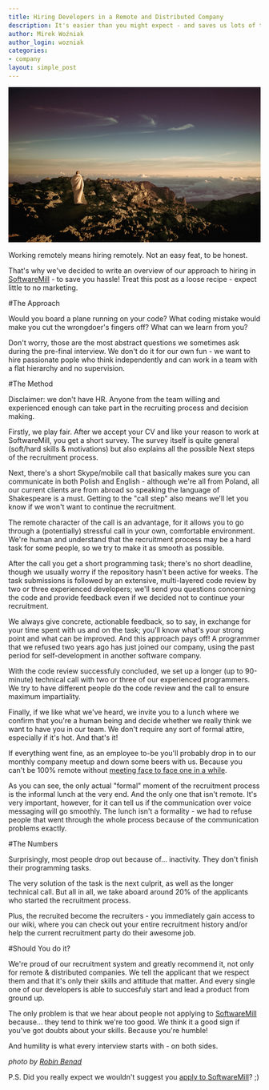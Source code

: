 ```yaml
---
title: Hiring Developers in a Remote and Distributed Company
description: It's easier than you might expect - and saves us lots of time.
author: Mirek Woźniak
author_login: wozniak
categories:
- company
layout: simple_post
---
```


<div style="width:100%; text-align:center">
<img src="/img/uploads/2014/05/remoterecruitment.jpg"/>
</div>

Working remotely means hiring remotely. Not an easy feat, to be honest.

That's why we've decided to write an overview of our approach to hiring in [SoftwareMill](http://softwaremill.com) - to save you hassle! Treat this post as a loose recipe - expect little to no marketing.

#The Approach

Would you board a plane running on your code? What coding mistake would make you cut the wrongdoer's fingers off? What can we learn from you?

Don't worry, those are the most abstract questions we sometimes ask during the pre-final interview. We don't do it for our own fun - we want to hire passionate pople who think independently and can work in a team with a flat hierarchy and no supervision. 
 

#The Method

Disclaimer: we don't have HR. Anyone from the team willing and experienced enough can take part in the recruiting process and decision making.

Firstly, we play fair. After we accept your CV and like your reason to work at SoftwareMill, you get a short survey. The survey itself is quite general (soft/hard skills & motivations) but also explains all the possible Next steps of the recruitment process. 

Next, there's a short Skype/mobile call that basically makes sure you can communicate in both Polish and English - although we're all from Poland, all our current clients are from abroad so speaking the language of Shakespeare is a must. Getting to the "call step" also means we'll let you know if we won't want to continue the recruitment. 

The remote character of the call is an advantage, for it allows you to go through a (potentially) stressful call in your own, comfortable environment. We're human and understand that the recruitment process may be a hard task for some people, so we try to make it as smooth as possible. 

After the call you get a short programming task; there's no short deadline, though we usually worry if the repository hasn't been active for weeks. The task submissions is followed by an extensive, multi-layered code review by two or three experienced developers; we'll send you questions concerning the code and provide feedback even if we decided not to continue your recruitment. 

We always give concrete, actionable feedback, so to say, in exchange for your time spent with us and on the task; you'll know what's your strong point and what can be improved. And this approach pays off! A programmer that we refused two years ago has just joined our company, using the past period for self-development in another software company.

With the code review successfuly concluded, we set up a longer (up to 90-minute) technical call with two or three of our experienced programmers. We try to have different people do the code review and the call to ensure maximum impartiality. 

Finally, if we like what we've heard, we invite you to a lunch where we confirm that you're a human being and decide whether we really think we want to have you in our team. We don't require any sort of formal attire, especially if it's hot. And that's it!

If everything went fine, as an employee to-be you'll probably drop in to our monthly company meetup and down some beers with us. Because you can't be 100% remote without [meeting face to face one in a while](https://softwaremill.com/skype-games-on-effective-distributed-teams/). 

As you can see, the only actual "formal" moment of the recruitment process is the informal lunch at the very end. And the only one that isn't remote. It's very important, however, for it can tell us if the communication over voice messaging will go smoothly. The lunch isn't a formality - we had to refuse people that went through the whole process because of the communication problems exactly.


#The Numbers

Surprisingly, most people drop out because of... inactivity. They don't finish their programming tasks. 

The very solution of the task is the next culprit, as well as the longer technical call. But all in all, we take aboard around 20% of the applicants who started the recruitment process. 

Plus, the recruited become the recruiters - you immediately gain access to our wiki, where you can check out your entire recruitment history and/or help the current recruitment party do their awesome job.

#Should You do it?

We're proud of our recruitment system and greatly recommend it, not only for remote & distributed companies. We tell the applicant that we respect them and that it's only their skills and attitude that matter. And every single one of our developers is able to succesfuly start and lead a product from ground up.

The only problem is that we hear about people not applying to [SoftwareMill](https://softwaremill.com/meet-the-team/) because... they tend to think we're too good. We think it a good sign if you've got doubts about your skills. Because you're humble! 

And humility is what every interview starts with - on both sides.

*photo by [Robin Benad](http://robinbenad.com/)*

P.S. Did you really expect we wouldn't suggest you [apply to SoftwareMill](https://softwaremill.com/join-us/)? ;) 